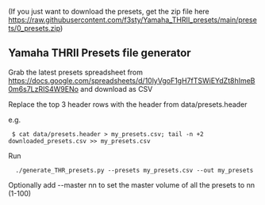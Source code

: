 (If you just want to download the presets, get the zip file here https://raw.githubusercontent.com/f3sty/Yamaha_THRII_presets/main/presets/0_presets.zip)


## Yamaha THRII Presets file generator ##

Grab the latest presets spreadsheet from https://docs.google.com/spreadsheets/d/10lyVgoF1gH7fTSWiEYdZt8hImeB0m6s7LzRIS4W9ENo and download as CSV

Replace the top 3 header rows with the header from data/presets.header

e.g.  

     $ cat data/presets.header > my_presets.csv; tail -n +2 downloaded_presets.csv >> my_presets.csv

Run  
     
      ./generate_THR_presets.py --presets my_presets.csv --out my_presets  
      

Optionally add --master nn to set the master volume of all the presets to nn (1-100)



